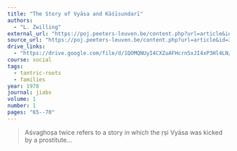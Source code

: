 ```yaml
---
title: "The Story of Vyāsa and Kāśīsundarī"
authors:
  - "L. Zwilling"
external_url: "https://poj.peeters-leuven.be/content.php?url=article&id=3286392&journal_code=JIABS&download=yes&f=.pdf"
source_url: "https://poj.peeters-leuven.be/content.php?url=article&id=3286392&journal_code=JIABS"
drive_links:
  - "https://drive.google.com/file/d/1QOMQNUyI4CXZuAFHcrn5xJI4xP3Hl4LN/view?usp=drivesdk"
course: social
tags:
  - tantric-roots
  - families
year: 1978
journal: jiabs
volume: 1
number: 1
pages: "65--70"
---
```


> Aśvaghoṣa twice refers to a story in which the ṛṣi Vyāsa was kicked by a prostitute...

